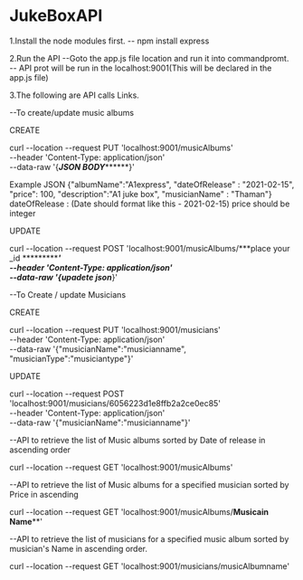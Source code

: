 # JukeBoxAPI
1.Install the node modules first.
-- npm install express

2.Run the API 
--Goto the app.js file location and run it into commandpromt.
-- API prot will be run in the localhost:9001(This will be declared in the app.js file)

3.The following are API calls Links.

--To create/update music albums 

CREATE

curl --location --request PUT 'localhost:9001/musicAlbums' \
--header 'Content-Type: application/json' \
--data-raw '{*****JSON BODY***********}'

Example JSON 
{"albumName":"A1express",
"dateOfRelease" : "2021-02-15", 
"price": 100,
"description":"A1 juke box",
"musicianName" : "Thaman"}
dateOfRelease : (Date should format like this - 2021-02-15)
price should be integer

UPDATE

curl --location --request POST 'localhost:9001/musicAlbums/***place your _id ************' \
--header 'Content-Type: application/json' \
--data-raw '{******upadete json*********}'


--To Create / update Musicians

CREATE

curl --location --request PUT 'localhost:9001/musicians' \
--header 'Content-Type: application/json' \
--data-raw '{"musicianName":"musicianname",
"musicianType":"musiciantype"}'


UPDATE

curl --location --request POST 'localhost:9001/musicians/6056223d1e8ffb2a2ce0ec85' \
--header 'Content-Type: application/json' \
--data-raw '{"musicianName":"musicianname"}'

--API to retrieve the list of Music albums sorted by Date of release in ascending order

curl --location --request GET 'localhost:9001/musicAlbums'


--API to retrieve the list of Music albums for a specified musician sorted by Price in
ascending 

curl --location --request GET 'localhost:9001/musicAlbums/****Musicain Name******'


--API to retrieve the list of musicians for a specified music album sorted by musician's
Name in ascending order.

curl --location --request GET 'localhost:9001/musicians/musicAlbumname'